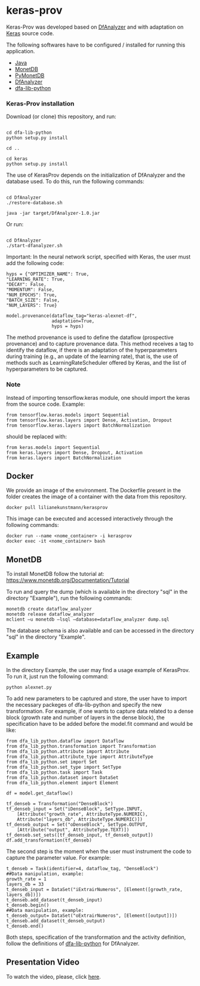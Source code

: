 # keras-prov
Keras-Prov was developed based on [DfAnalyzer](https://gitlab.com/ssvitor/dataflow_analyzer) and with adaptation on [Keras](https://github.com/keras-team/keras) source code.

The following softwares have to be configured / installed for running this application.

* [Java](https://java.com/pt-BR/)
* [MonetDB](http://www.monetdb.org/Documentation/UserGuide/Tutorial)
* [PyMonetDB](https://pymonetdb.readthedocs.io/en/latest/index.html)
* [DfAnalyzer](https://github.com/dbpina/keras-prov/tree/main/DfAnalyzer)
* [dfa-lib-python](https://github.com/dbpina/keras-prov/tree/main/dfa-lib-python/) 

### Keras-Prov installation

Download (or clone) this repository, and run:


```

cd dfa-lib-python
python setup.py install

cd ..

cd keras
python setup.py install

```

The use of KerasProv depends on the initialization of DfAnalyzer and the database used. To do this, run the following commands:


```

cd DfAnalyzer
./restore-database.sh

java -jar target/DfAnalyzer-1.0.jar

```

Or run:


```

cd DfAnalyzer
./start-dfanalyzer.sh

```

Important: In the neural network script, specified with Keras, the user must add the following code:

```
hyps = {"OPTIMIZER_NAME": True,
"LEARNING_RATE": True,
"DECAY": False,
"MOMENTUM": False,
"NUM_EPOCHS": True,
"BATCH_SIZE": False,
"NUM_LAYERS": True}

model.provenance(dataflow_tag="keras-alexnet-df",
                 adaptation=True,
                 hyps = hyps)
```

The method provenance is used to define the dataflow (prospective provenance) and to capture provenance data. This method receives a tag to identify the dataflow, if there is an adaptation of the hyperparameters during training (e.g., an update of the learning rate), that is, the use of methods such as LearningRateScheduler offered by Keras, and the list of hyperparameters to be captured. 

### Note

Instead of importing tensorflow.keras module, one should import the keras from the source code. Example:

```
from tensorflow.keras.models import Sequential
from tensorflow.keras.layers import Dense, Activation, Dropout
from tensorflow.keras.layers import BatchNormalization
```

should be replaced with:


```
from keras.models import Sequential
from keras.layers import Dense, Dropout, Activation
from keras.layers import BatchNormalization
```

## Docker
We provide an image of the environment. The Dockerfile present in the folder creates the image of a container with the data from this repository. 

```
docker pull lilianekunstmann/kerasprov
```

This image can be executed and accessed interactively through the following commands:

```
docker run --name <nome_container> -i kerasprov
docker exec -it <nome_container> bash
```
## MonetDB

To install MonetDB follow the tutorial at: https://www.monetdb.org/Documentation/Tutorial

To run and query the dump (which is available in the directory "sql" in the directory "Example"), run the following commands: 

```
monetdb create dataflow_analyzer
monetdb release dataflow_analyzer
mclient –u monetdb –lsql –database=dataflow_analyzer dump.sql

```

The database schema is also available and can be accessed in the directory "sql" in the directory "Example".

## Example

In the directory Example, the user may find a usage example of KerasProv. To run it, just run the following command:

```
python alexnet.py
```

To add new parameters to be captured and store, the user have to import the necessary packeges of dfa-lib-python and specify the new transformation. For example, if one wants to capture data related to a dense block (growth rate and number of layers in the dense block), the specification have to be added before the model.fit command and would be like:

```
from dfa_lib_python.dataflow import Dataflow
from dfa_lib_python.transformation import Transformation
from dfa_lib_python.attribute import Attribute
from dfa_lib_python.attribute_type import AttributeType
from dfa_lib_python.set import Set
from dfa_lib_python.set_type import SetType
from dfa_lib_python.task import Task
from dfa_lib_python.dataset import DataSet
from dfa_lib_python.element import Element

df = model.get_dataflow()

tf_denseb = Transformation("DenseBlock")
tf_denseb_input = Set("iDenseBlock", SetType.INPUT, 
    [Attribute("growth_rate", AttributeType.NUMERIC), 
    Attribute("layers_db", AttributeType.NUMERIC)])
tf_denseb_output = Set("oDenseBlock", SetType.OUTPUT, 
    [Attribute("output", AttributeType.TEXT)])
tf_denseb.set_sets([tf_denseb_input, tf_denseb_output])
df.add_transformation(tf_denseb) 
```

The second step is the moment when the user must instrument the code to capture the parameter value. For example:

```
t_denseb = Task(identifier=4, dataflow_tag, "DenseBlock")
##Data manipulation, example:
growth_rate = 1
layers_db = 33
t_denseb_input = DataSet("iExtrairNumeros", [Element([growth_rate, layers_db])])
t_denseb.add_dataset(t_denseb_input)
t_denseb.begin()
##Data manipulation, example:
t_denseb_output= DataSet("oExtrairNumeros", [Element([output])])
t_denseb.add_dataset(t_denseb_output)
t_denseb.end()
```


Both steps, specification of the transformation and the activity definition, follow the definitions of [dfa-lib-python](http://monografias.poli.ufrj.br/monografias/monopoli10026387.pdf) for DfAnalyzer.


## Presentation Video

To watch the video, please, click [here](https://www.youtube.com/watch?v=QOZY2CQfXJ8).